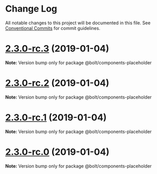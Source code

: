 # Change Log

All notable changes to this project will be documented in this file.
See [Conventional Commits](https://conventionalcommits.org) for commit guidelines.

# [2.3.0-rc.3](https://github.com/bolt-design-system/bolt/tree/master/packages/components/bolt-placeholder/compare/v2.3.0-rc.2...v2.3.0-rc.3) (2019-01-04)

**Note:** Version bump only for package @bolt/components-placeholder





# [2.3.0-rc.2](https://github.com/bolt-design-system/bolt/tree/master/packages/components/bolt-placeholder/compare/v2.3.0-rc.1...v2.3.0-rc.2) (2019-01-04)

**Note:** Version bump only for package @bolt/components-placeholder





# [2.3.0-rc.1](https://github.com/bolt-design-system/bolt/tree/master/packages/components/bolt-placeholder/compare/vv2.3.0-rc.0...v2.3.0-rc.1) (2019-01-04)

**Note:** Version bump only for package @bolt/components-placeholder





# [2.3.0-rc.0](https://github.com/bolt-design-system/bolt/tree/master/packages/components/bolt-placeholder/compare/v2.2.1...v2.3.0-rc.0) (2019-01-04)

**Note:** Version bump only for package @bolt/components-placeholder
